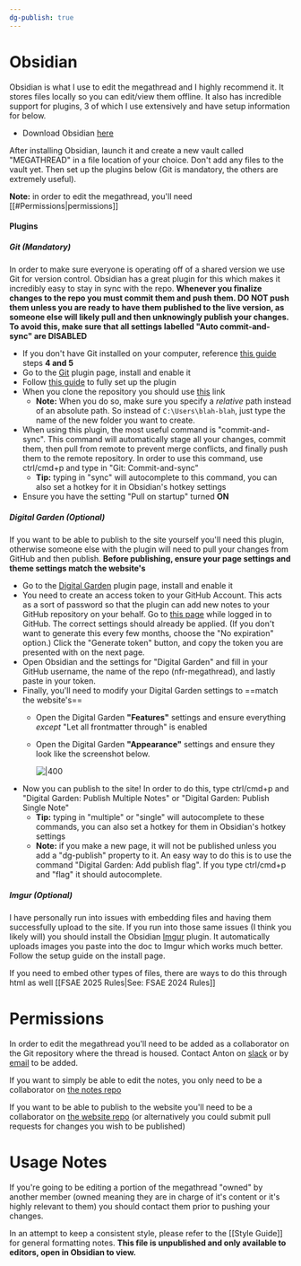```yaml
---
dg-publish: true
---
```

# Obsidian
Obsidian is what I use to edit the megathread and I highly recommend it. It stores files locally so you can edit/view them offline. It also has incredible support for plugins, 3 of which I use extensively and have setup information for below.
- Download Obsidian [here](https://obsidian.md/download)

After installing Obsidian, launch it and create a new vault called "MEGATHREAD" in a file location of your choice. Don't add any files to the vault yet. Then set up the plugins below (Git is mandatory, the others are extremely useful).

**Note:** in order to edit the megathread, you'll need [[#Permissions|permissions]]
#### Plugins
##### Git (Mandatory)
In order to make sure everyone is operating off of a shared version we use Git for version control. Obsidian has a great plugin for this which makes it incredibly easy to stay in sync with the repo. **Whenever you finalize changes to the repo you must commit them and push them. DO NOT push them unless you are ready to have them published to the live version, as someone else will likely pull and then unknowingly publish your changes. To avoid this, make sure that all settings labelled "Auto commit-and-sync" are DISABLED** 
- If you don't have Git installed on your computer, reference [this guide](https://nfr-learn.ue.r.appspot.com/lessons/4/3/) steps **4 and 5**
- Go to the [Git](obsidian://show-plugin?id=obsidian-git) plugin page, install and enable it
- Follow [this guide](https://publish.obsidian.md/git-doc/Getting+Started) to fully set up the plugin
- When you clone the repository you should use [this](https://github.com/antonwalvoord/nfr-megathread-notes.git) link
	- **Note:** When you do so, make sure you specify a *relative* path instead of an absolute path. So instead of `C:\Users\blah-blah`, just type the name of the new folder you want to create.
- When using this plugin, the most useful command is "commit-and-sync". This command will automatically stage all your changes, commit them, then pull from remote to prevent merge conflicts, and finally push them to the remote repository. In order to use this command, use ctrl/cmd+p and type in "Git: Commit-and-sync"
	- **Tip:** typing in "sync" will autocomplete to this command, you can also set a hotkey for it in Obsidian's hotkey settings
- Ensure you have the setting "Pull on startup" turned **ON**
##### Digital Garden (Optional)
If you want to be able to publish to the site yourself you'll need this plugin, otherwise someone else with the plugin will need to pull your changes from GitHub and then publish. **Before publishing, ensure your page settings and theme settings match the website's**
- Go to the [Digital Garden](obsidian://show-plugin?id=digitalgarden) plugin page, install and enable it
- You need to create an access token to your GitHub Account. This acts as a sort of password so that the plugin can add new notes to your GitHub repository on your behalf. Go to [this page](https://github.com/settings/tokens/new?scopes=repo) while logged in to GitHub. The correct settings should already be applied. (If you don't want to generate this every few months, choose the "No expiration" option.) Click the "Generate token" button, and copy the token you are presented with on the next page.
- Open Obsidian and the settings for "Digital Garden" and fill in your GitHub username, the name of the repo (nfr-megathread), and lastly paste in your token.
- Finally, you'll need to modify your Digital Garden settings to ==match the website's==
	- Open the Digital Garden **"Features"** settings and ensure everything *except* "Let all frontmatter through" is enabled
	- Open the Digital Garden **"Appearance"** settings and ensure they look like the screenshot below.
	
		![|400](https://i.imgur.com/dZE24Uf.png)
- Now you can publish to the site! In order to do this, type ctrl/cmd+p and "Digital Garden: Publish Multiple Notes" or "Digital Garden: Publish Single Note"
	- **Tip:** typing in "multiple" or "single" will autocomplete to these commands, you can also set a hotkey for them in Obsidian's hotkey settings
	- **Note:** if you make a new page, it will not be published unless you add a "dg-publish" property to it. An easy way to do this is to use the command "Digital Garden: Add publish flag". If you type ctrl/cmd+p and "flag" it should autocomplete.
##### Imgur (Optional)
I have personally run into issues with embedding files and having them successfully upload to the site. If you run into those same issues (I think you likely will) you should install the Obsidian [Imgur](obsidian://show-plugin?id=obsidian-imgur-plugin) plugin. It automatically uploads images you paste into the doc to Imgur which works much better. Follow the setup guide on the install page.

If you need to embed other types of files, there are ways to do this through html as well [[FSAE 2025 Rules|See: FSAE 2024 Rules]]
# Permissions
In order to edit the megathread you'll need to be added as a collaborator on the Git repository where the thread is housed. Contact Anton on [slack](https://nufsae.slack.com/team/U05U23W4WJV) or by [email](mailto:antonwalvoord2027@u.northwestern.edu) to be added.

If you want to simply be able to edit the notes, you only need to be a collaborator on [the notes repo](https://github.com/antonwalvoord/nfr-megathread-notes)

If you want to be able to publish to the website you'll need to be a collaborator on [the website repo](https://github.com/antonwalvoord/nfr-megathread) (or alternatively you could submit pull requests for changes you wish to be published)
# Usage Notes
If you're going to be editing a portion of the megathread "owned" by another member (owned meaning they are in charge of it's content or it's highly relevant to them) you should contact them prior to pushing your changes.

In an attempt to keep a consistent style, please refer to the [[Style Guide]] for general formatting notes. **This file is unpublished and only available to editors, open in Obsidian to view.**